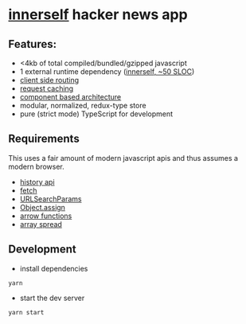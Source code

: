 # [innerself](https://github.com/stasm/innerself) hacker news app


## Features:

- <4kb of total compiled/bundled/gzipped javascript
- 1 external runtime dependency ([innerself, ~50 SLOC](https://github.com/stasm/innerself))
- [client side routing](https://github.com/bsouthga/innerself-hn/tree/master/src/store/router)
- [request caching](https://github.com/bsouthga/innerself-hn/blob/master/src/store/util.ts#L21)
- [component based architecture](https://github.com/bsouthga/innerself-hn/tree/master/src/components)
- modular, normalized, redux-type store
- pure (strict mode) TypeScript for development

## Requirements

This uses a fair amount of modern javascript apis and thus assumes a modern browser.

- [history api](https://developer.mozilla.org/en-US/docs/Web/API/History_API#section_4)
- [fetch](https://developer.mozilla.org/en-US/docs/Web/API/Fetch_API)
- [URLSearchParams](https://developer.mozilla.org/en-US/docs/Web/API/URLSearchParams)
- [Object.assign](https://developer.mozilla.org/en-US/docs/Web/JavaScript/Reference/Global_Objects/Object/assign)
- [arrow functions](https://developer.mozilla.org/en-US/docs/Web/JavaScript/Reference/Functions/Arrow_functions)
- [array spread](https://developer.mozilla.org/en-US/docs/Web/JavaScript/Reference/Operators/Spread_operator)

## Development

- install dependencies

```
yarn
```

- start the dev server

```
yarn start
```